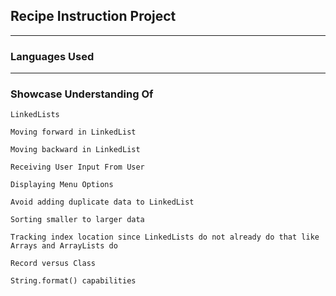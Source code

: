 ## Recipe Instruction Project

---

### Languages Used

---

### Showcase Understanding Of
`LinkedLists`

`Moving forward in LinkedList`

`Moving backward in LinkedList`

`Receiving User Input From User`

`Displaying Menu Options`

`Avoid adding duplicate data to LinkedList`

`Sorting smaller to larger data`

`Tracking index location since LinkedLists do not already do that like Arrays and ArrayLists do`

`Record versus Class`

`String.format() capabilities`
